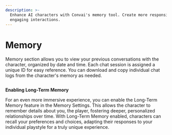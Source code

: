 ```yaml
---
description: >-
  Enhance AI characters with Convai's memory tool. Create more responsive and
  engaging interactions.
---
```


# Memory

Memory section allows you to view your previous conversations with the character, organized by date and time. Each chat session is assigned a unique ID for easy reference. You can download and copy individual chat logs from the character's memory as needed.

<figure><img src="../../.gitbook/assets/Screenshot 2024-03-16 at 11.04.50 PM.png" alt=""><figcaption></figcaption></figure>

**Enabling Long-Term Memory**

For an even more immersive experience, you can enable the Long-Term Memory feature in the Memory Settings. This allows the character to remember details about you, the player, fostering deeper, personalized relationships over time. With Long-Term Memory enabled, characters can recall your preferences and choices, adapting their responses to your individual playstyle for a truly unique experience.

<figure><img src="../../.gitbook/assets/Screenshot 2024-03-16 at 11.09.22 PM.png" alt=""><figcaption></figcaption></figure>

